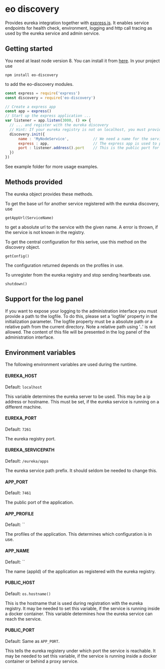 eo discovery
===============
Provides eureka integration together with [express.js](http://expressjs.com/). It enables service endpoints for health check, environment, logging and http call tracing as used by the eureka service and admin service.

Getting started
---------------
You need at least node version 8. You can install it from [here](https://nodejs.org/).
In your project use

```
npm install eo-discovery
```
to add the eo-discovery modules.

```javascript
const express = require('express')
const discovery = require('eo-discovery')

// Create a express app
const app = express()
// Start up the express application ...
var listener = app.listen(3000, () => {
  // ... and register with the eureka discovery
  // Hint: If your eureka registry is not on localhost, you must provide a EUREKA_HOST environment variable.
  discovery.init({
      name : 'MyNodeService',           // We need a name for the service, so others can use it.
      express : app,                    // The express app is used to provide the discovery endpoints
      port : listener.address().port    // This is the public port for the registry, we just pass the express listener port
  })
})
```
See example folder for more usage examples.

Methods provided
----------------
The eureka object provides these methods.

To get the base url for another service registered with the eureka discovery, use

```
getAppUrl(ServiceName)
```
to get a absolute url to the service with the given name. A error is thrown, if the service is not known in the registry.


To get the central configuration for this serive, use this method on the discovery object.
```
getConfig()
```
The configuration returned depends on the profiles in use.

To unregister from the eureka registry and stop sending heartbeats use.
```
shutdown()
```

Support for the log panel
-------------------------
If you want to expose your logging to the administration interface you must provide a path to the logfile. To do this, please set a 'logfile' property
in the initialization parameter. The logfile property must be a absolute path or a relative path from the current directory. Note a relative path using '..' is not allowed.
The content of this file will be presented in the log panel of the administration interface.


Environment variables
---------------------
The following environment variables are used during the runtime.

#### EUREKA_HOST
Default: `localhost`

This variable determines the eureka server to be used. This may be a ip address or hostname. This must be set, if the eureka service is running on a different machine.

#### EUREKA_PORT
Default: `7261`

The eureka registry port.

#### EUREKA_SERVICEPATH
Default: `/eureka/apps`

The eureka service path prefix. It should seldom be needed to change this.

#### APP_PORT
Default: `7461`

The public port of the application.

#### APP_PROFILE
Default: ``

The profiles of the application. This determines which configuration is in use.

#### APP_NAME
Default: ``

The name (appId) of the application as registered with the eureka registry.

#### PUBLIC_HOST
Default: `os.hostname()`

This is the hostname that is used during registration with the eureka registry. It may be needed to set this variable, if the service is running inside a docker container. This variable determines how the eureka service can reach the service.

####  PUBLIC_PORT
Default: Same as `APP_PORT`.

This tells the eureka registery under which port the service is reachable. It may be needed to set this variable, if the service is running inside a docker container or behind a proxy service.
